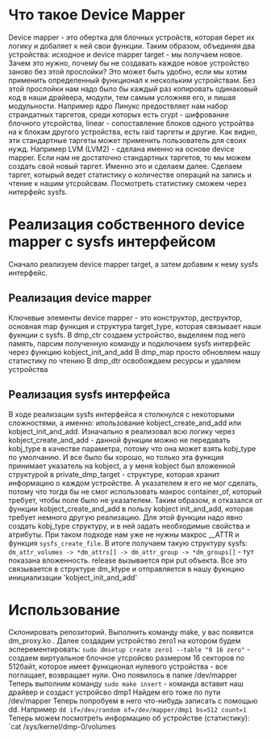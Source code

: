 # Что такое Device Mapper 
Device mapper - это обертка для блочных устройств, которая берет их логику и добаляет к ней свои функции. Таким образом, объединяя два устройства: исходное и device mapper target - мы получаем новое. Зачем это нужно, почему бы не создавать каждое новое устройство заново без этой прослойки? Это может быть удобно, если мы хотим применить определенный функционал к нескольким устройствам. Без этой прослойки нам надо было бы каждый раз копировать одинаковый код в наши драйвера, модули, тем самым усложняя его, и лишая модульности. Например ядро Линукс предоствляет нам набор страндатных таргетов, среди которых есть crypt - шифрование блочного утсройства, linear - сопоставление блоков одного устройтва на к блокам другого устройства, есть raid таргеты и другие. Как видно, эти стандартные таргеты может применить пользователь для своих нужд. Например LVM (LVM2) - сделана именно на основе device mapper. Если нам не достаточно стандартных таргетов, то мы можем создать свой новый таргет. 
Именно это и сделаем далее. Сделаем таргет, котырый ведет статистику о количестве операций на запись и чтение к нашим утсройсвам. Посмотреть статистику сможем через нитерфейс sysfs. 

# Реализация собственного device mapper с sysfs интерфейсом
Сначало реализуем device mapper target, а затем добавим к нему sysfs интерфейс.

## Реализация device mapper 
Ключевые элементы device mapper - это конструктор, деструктор, основная map функция и структура target_type, которая связывает наши фукнции с sysfs. 
В dmp_ctr создаем устройство, выделяем под него память, парсим полученную команду и подключаем sysfs интерфейс через функцию kobject_init_and_add
В dmp_map просто обновляем нашу статистику по чтению 
В dmp_dtr освобождаем ресурсы и удаляем устройства

## Реализация sysfs интерфейса
В ходе реализации sysfs интерфейса я столкнулся с некоторыми сложностями, а именно: ипользование kobject_create_and_add или kobject_init_and_add. Изначально я реализовал всю логику через kobject_create_and_add - данной функции можно не передавать kobj_type в качестве параметра, потому что она может взять kobj_type по умолчанию. И все было бы хорошо, но только эта функция принимает указатель на kobject, а у меня kobject был вложенной структурой в private_dmp_target - структуре, которая хранит информацию о каждом устройстве. А указателем я его не мог  сделать, потому что тогда бы не смог использовать макрос container_of, который требует, чтобы поле было не указателем. Таким образом, я отказался от функции kobject_create_and_add в пользу kobject init_and_add, которая требует немного другую реализацию. Для этой функции надо явно создать kobj_type структуру, и в ней задать необходимые свойства и атрибуты. При таком подходе нам уже не нужны макрос __ATTR и функция `sysfs_create_file`. 
В итоге получаем такую структуру sysfs: 
`dm_attr_volumes -> *dm_attrs[] -> dm_attr_group -> *dm_groups[]` - тут показана вложенность.
release вызывается при put объекта. 
Все это связывается в структуре dm_ktype и отправляется в нашу фукнцию инициализации 'kobject_init_and_add'

# Использование
Склонировать репозиторий. Выполнить команду make, у вас появится dm_proxy.ko . Далее создадим устройство zero1 на котором будем эсперементировать:
`sudo dmsetup create zero1 --table "0 16 zero"` - создаем виртуальное блочное утсройсво размером 16 секторов по 512байт, которое имеет функционал нулевого устройства - все поглащает, возвращает нули.
Оно появилось в папке /dev/mapper
Теперь выполним команду 
`sudo make insert` - команда вставит наш драйвер и создаст устройсво dmp1
Найдем его тоже по пути /dev/mapper
Теперь попробуем в него что-нибудь записать с помощью dd.
Например `dd if=/dev/random of=/dev/mapper/dmp1 bs=512 count=1`
Теперь можем посмотреть информацию об устройстве (статистику):
`cat /sys/kernel/dmp-0/volumes


